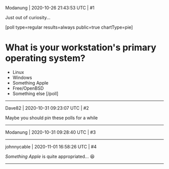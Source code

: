 Modanung | 2020-10-26 21:43:53 UTC | #1

Just out of curiosity... 

[poll type=regular results=always public=true chartType=pie]
# What is your workstation's primary operating system?
* Linux
* Windows
* Something Apple
* Free/OpenBSD
* Something else
[/poll]

-------------------------

Dave82 | 2020-10-31 09:23:07 UTC | #2

Maybe you should pin these polls for a while

-------------------------

Modanung | 2020-10-31 09:28:40 UTC | #3



-------------------------

johnnycable | 2020-11-01 16:58:26 UTC | #4

*Something Apple* is quite appropriated... :laughing:

-------------------------

